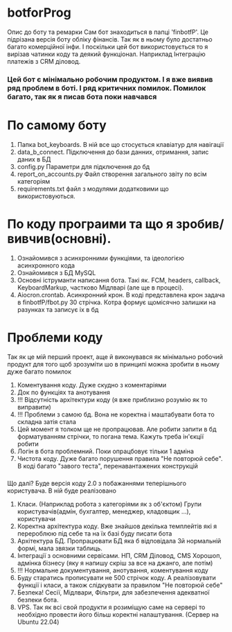 # botforProg
Опис до боту та ремарки
Сам бот знаходиться в папці 'finbotfP'. Це підрізана версія боту обліку фінансів. Так як в ньому було достатньо багато комерційної інфи. 
І поскільки цей бот використовується то я вирізав чатинки коду та деякий функціонал. Наприклад Інтеграцію платежів з CRM діловод.

### Цей бот є мінімально робочим продуктом. І я вже виявив ряд проблем в боті. І ряд критичних помилок. Помилок багато, так як я писав бота поки навчався

# По самому боту
1. Папка bot_keyboards. В ній все що стосується клавіатур для навігації
2. data_b_connect. Підключення до бази данних, отримання, запис даних в БД
3. config.py Параметри для підключення до бд
4. report_on_accounts.py Файл створення загального звіту по всім категоріям
5. requirements.txt  файл з модулями додатковими що використовуються.

# По коду програими та що я зробив/вивчив(основні).
1. Ознайомився з асинхронними функціями, та ідеологією асинхронного кода
2. Ознайомився з БД MySQL
3. Основні іструманти написання бота. Такі як. FCM, headers, callback, KeyboardMarkup, частково Мідлварі (але ще в процесі).
4. Аiocron.crontab. Асинхронний крон. В коді представлена крон задача в finbotfP/fbot.py 30 стрічка. Котра формує щомісячно залишки на разунках
та записує іх в бд

# Проблеми коду
Так як це мій перший проект, аще й виконувався як мінімально робочий продукт для того щоб зрозуміти шо в принципі можна зробити
в ньому дуже багато помилок
1. Коментування коду. Дуже скудно з коментаріями
2. Док по функціях та анотування
3. !!! Відсутність архітектури коду (я вже приблизно розумію як то виправити)
4. !!! Проблеми з самою бд. Вона не коректна і маштабувати бота то складна затія стала
5. Цей момент я толком ще не пропрацював. Але робити запити в бд форматуванням стрічки, то погана тема. Кажуть треба ін'єкції робити
6. Логін в бота проблемний. Поки опрацбовує тільки 1 адміна
7. Чистота коду. Дуже багато порушення правила "Не повторюй себе". В коді багато "завого теста", перенавантажених конструкцій

###
Що далі?
Буде версія коду 2.0 з побажаннями теперішнього користувача. В ній буде реалізовано
1. Класи. (Наприклад робота з категоріями як з об'єктом) Групи користувачів(адмін, бухгалтер, менеджер, кладовщик ...), користувачи
2. Коректна архітектура коду. Вже знайшов декілька темплейтів які я перероблюю під себе та на їх базі буду писати бота
3. Архітектура БД. Пропрацювати БД яка б відповідала 3й нормальній формі, мала звязки таблиць.
4. Інтеграції з основними сервісами. НП, CRM Діловод, CMS Хорошоп, адмінка бізнесу (яку я напишу скріш за все на джанго, але потім)
5. !!! Нормальне документування, анотування, коментування коду
6. Буду старатись прописувати не 500 стрічок коду. А реалізовувати функції і класи, а також слідкувати за правилом "Не повторюй себе"
7. Безпека! Сесії, Мідлвари, Фільтри, для забезпечення адекватної безпеки бота.
8. VPS. Так як всі свой продукти я розиміщую саме на сервері то необхідно провести його більш коректні налаштування. (Сервер на Ubuntu 22.04)
